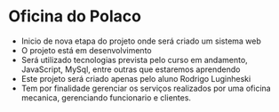 # Oficina do Polaco
- Inicio de nova etapa do projeto onde será criado um sistema web
- O projeto está em desenvolvimento
- Será utilizado tecnologias prevista pelo curso em andamento, JavaScript, MySql, entre outras que estaremos aprendendo
- Este projeto será criado apenas pelo aluno Rodrigo Luginheski
- Tem por finalidade gerenciar os serviços realizados por uma oficina mecanica, gerenciando funcionario e clientes.
